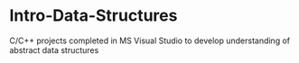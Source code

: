 # Intro-Data-Structures
C/C++ projects completed in MS Visual Studio to develop understanding of abstract data structures 
